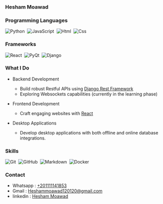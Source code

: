 ### Hesham Moawad


### Programming Languages
![Python](https://img.shields.io/badge/language-python-%230558b0)&nbsp;
![JavaScript](https://img.shields.io/badge/logo-javascript-blue?logo=javascript)&nbsp;
![Html](https://img.shields.io/badge/language-Html-%23f56f42)&nbsp;
![Css](https://img.shields.io/badge/language-CSS-%231f65f0)&nbsp;

### Frameworks

![React](https://img.shields.io/badge/React-24292e?style=flat-square&logo=React&labelColor=24292e&color=474d56)&nbsp;
![PyQt](https://img.shields.io/badge/PyQt5-24292e?style=flat-square&logo=Qt&labelColor=24292e&color=474d56)&nbsp;
![Django](https://img.shields.io/badge/Django-24292e?style=flat-square&logo=Django&labelColor=24292e&color=474d56)&nbsp;

### What I Do

* Backend Development
    - Build robust Restful APIs using [Django Rest Framework](https://www.django-rest-framework.org/)
    - Exploring Websockets capabilities (currently in the learning phase)

* Frontend Development
    - Craft engaging websites with [React](https://react.dev/)

* Desktop Applications
    - Develop desktop applications with both offline and online database integrations.

### Skills
![Git](https://img.shields.io/badge/Git-24292e?style=flat-square&logo=git)&nbsp;
![GitHub](https://img.shields.io/badge/GitHub-24292e?style=flat-square&logo=github)&nbsp;
![Markdown](https://img.shields.io/badge/Markdown-24292e?style=flat-square&logo=markdown)&nbsp;
![Docker](https://img.shields.io/badge/Docker-24292e?style=flat-square&logo=Docker)

### Contact
- Whatsapp : [+201111141853](https://wa.me/+201111141853)
- Gmail : [Heshammoawad120120@gmail.com]()
- linkedin : [Hesham Moawad](https://www.linkedin.com/in/hesham-moawad-916481244?utm_source=share&utm_campaign=share_via&utm_content=profile&utm_medium=android_app) 

